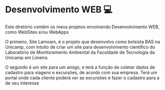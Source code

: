 # Desenvolvimento WEB :computer:

Este diretório contém os meus projetos envolvendo Desenvolvimento WEB, como WebSites e/ou WebApps

O primeiro, Site Lamoam, é o projeto que desenvolvo como bolsista BAS na Unicamp, com  intuito de criar um site para desenvolvimento científico do Laboratório de Monitoramento Ambiental da Faculdade de Tecnologia da Unicamp em Limeira. 

O segundo é um site para um amigo, e terá a função de coletar dados de cadastro para viagens e excursões, de acordo com sua empresa. Terá um portal onde cada cliente poderá ver as excursões e fazer o cadastro para a de seu interesse


